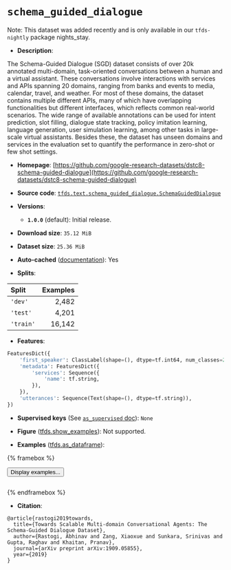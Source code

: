 <div itemscope itemtype="http://schema.org/Dataset">
  <div itemscope itemprop="includedInDataCatalog" itemtype="http://schema.org/DataCatalog">
    <meta itemprop="name" content="TensorFlow Datasets" />
  </div>
  <meta itemprop="name" content="schema_guided_dialogue" />
  <meta itemprop="description" content="The Schema-Guided Dialogue (SGD) dataset consists of over 20k annotated&#10;multi-domain, task-oriented conversations between a human and a virtual&#10;assistant. These conversations involve interactions with services and APIs&#10;spanning 20 domains, ranging from banks and events to media, calendar, travel,&#10;and weather. For most of these domains, the dataset contains multiple different&#10;APIs, many of which have overlapping functionalities but different interfaces,&#10;which reflects common real-world scenarios. The wide range of available&#10;annotations can be used for intent prediction, slot filling, dialogue state&#10;tracking, policy imitation learning, language generation, user simulation&#10;learning, among other tasks in large-scale virtual assistants. Besides these,&#10;the dataset has unseen domains and services in the evaluation set to quantify&#10;the performance in zero-shot or few shot settings.&#10;&#10;To use this dataset:&#10;&#10;```python&#10;import tensorflow_datasets as tfds&#10;&#10;ds = tfds.load(&#x27;schema_guided_dialogue&#x27;, split=&#x27;train&#x27;)&#10;for ex in ds.take(4):&#10;  print(ex)&#10;```&#10;&#10;See [the guide](https://www.tensorflow.org/datasets/overview) for more&#10;informations on [tensorflow_datasets](https://www.tensorflow.org/datasets).&#10;&#10;" />
  <meta itemprop="url" content="https://www.tensorflow.org/datasets/catalog/schema_guided_dialogue" />
  <meta itemprop="sameAs" content="https://github.com/google-research-datasets/dstc8-schema-guided-dialogue" />
  <meta itemprop="citation" content="@article{rastogi2019towards,&#10;  title={Towards Scalable Multi-domain Conversational Agents: The Schema-Guided Dialogue Dataset},&#10;  author={Rastogi, Abhinav and Zang, Xiaoxue and Sunkara, Srinivas and Gupta, Raghav and Khaitan, Pranav},&#10;  journal={arXiv preprint arXiv:1909.05855},&#10;  year={2019}&#10;}" />
</div>

# `schema_guided_dialogue`

Note: This dataset was added recently and is only available in our
`tfds-nightly` package
<span class="material-icons" title="Available only in the tfds-nightly package">nights_stay</span>.

*   **Description**:

The Schema-Guided Dialogue (SGD) dataset consists of over 20k annotated
multi-domain, task-oriented conversations between a human and a virtual
assistant. These conversations involve interactions with services and APIs
spanning 20 domains, ranging from banks and events to media, calendar, travel,
and weather. For most of these domains, the dataset contains multiple different
APIs, many of which have overlapping functionalities but different interfaces,
which reflects common real-world scenarios. The wide range of available
annotations can be used for intent prediction, slot filling, dialogue state
tracking, policy imitation learning, language generation, user simulation
learning, among other tasks in large-scale virtual assistants. Besides these,
the dataset has unseen domains and services in the evaluation set to quantify
the performance in zero-shot or few shot settings.

*   **Homepage**:
    [https://github.com/google-research-datasets/dstc8-schema-guided-dialogue](https://github.com/google-research-datasets/dstc8-schema-guided-dialogue)

*   **Source code**:
    [`tfds.text.schema_guided_dialogue.SchemaGuidedDialogue`](https://github.com/tensorflow/datasets/tree/master/tensorflow_datasets/text/schema_guided_dialogue/schema_guided_dialogue.py)

*   **Versions**:

    *   **`1.0.0`** (default): Initial release.

*   **Download size**: `35.12 MiB`

*   **Dataset size**: `25.36 MiB`

*   **Auto-cached**
    ([documentation](https://www.tensorflow.org/datasets/performances#auto-caching)):
    Yes

*   **Splits**:

Split     | Examples
:-------- | -------:
`'dev'`   | 2,482
`'test'`  | 4,201
`'train'` | 16,142

*   **Features**:

```python
FeaturesDict({
    'first_speaker': ClassLabel(shape=(), dtype=tf.int64, num_classes=2),
    'metadata': FeaturesDict({
        'services': Sequence({
            'name': tf.string,
        }),
    }),
    'utterances': Sequence(Text(shape=(), dtype=tf.string)),
})
```

*   **Supervised keys** (See
    [`as_supervised` doc](https://www.tensorflow.org/datasets/api_docs/python/tfds/load#args)):
    `None`

*   **Figure**
    ([tfds.show_examples](https://www.tensorflow.org/datasets/api_docs/python/tfds/visualization/show_examples)):
    Not supported.

*   **Examples**
    ([tfds.as_dataframe](https://www.tensorflow.org/datasets/api_docs/python/tfds/as_dataframe)):

<!-- mdformat off(HTML should not be auto-formatted) -->

{% framebox %}

<button id="displaydataframe">Display examples...</button>
<div id="dataframecontent" style="overflow-x:scroll"></div>
<script src="https://www.gstatic.com/external_hosted/jquery2.min.js"></script>
<script>
var url = "https://storage.googleapis.com/tfds-data/visualization/dataframe/schema_guided_dialogue-1.0.0.html";
$(document).ready(() => {
  $("#displaydataframe").click((event) => {
    // Disable the button after clicking (dataframe loaded only once).
    $("#displaydataframe").prop("disabled", true);

    // Pre-fetch and display the content
    $.get(url, (data) => {
      $("#dataframecontent").html(data);
    }).fail(() => {
      $("#dataframecontent").html(
        'Error loading examples. If the error persist, please open '
        + 'a new issue.'
      );
    });
  });
});
</script>

{% endframebox %}

<!-- mdformat on -->

*   **Citation**:

```
@article{rastogi2019towards,
  title={Towards Scalable Multi-domain Conversational Agents: The Schema-Guided Dialogue Dataset},
  author={Rastogi, Abhinav and Zang, Xiaoxue and Sunkara, Srinivas and Gupta, Raghav and Khaitan, Pranav},
  journal={arXiv preprint arXiv:1909.05855},
  year={2019}
}
```
